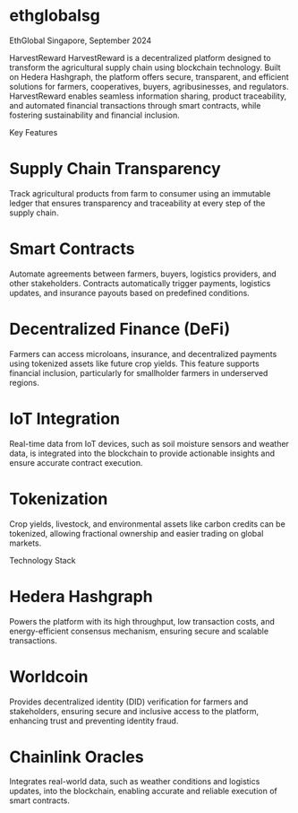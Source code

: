# ethglobalsg
EthGlobal Singapore, September 2024

HarvestReward
HarvestReward is a decentralized platform designed to transform the agricultural supply chain using blockchain technology. Built on Hedera Hashgraph, the platform offers secure, transparent, and efficient solutions for farmers, cooperatives, buyers, agribusinesses, and regulators. HarvestReward enables seamless information sharing, product traceability, and automated financial transactions through smart contracts, while fostering sustainability and financial inclusion.

Key Features
# Supply Chain Transparency
Track agricultural products from farm to consumer using an immutable ledger that ensures transparency and traceability at every step of the supply chain.

# Smart Contracts
Automate agreements between farmers, buyers, logistics providers, and other stakeholders. Contracts automatically trigger payments, logistics updates, and insurance payouts based on predefined conditions.

# Decentralized Finance (DeFi)
Farmers can access microloans, insurance, and decentralized payments using tokenized assets like future crop yields. This feature supports financial inclusion, particularly for smallholder farmers in underserved regions.

# IoT Integration
Real-time data from IoT devices, such as soil moisture sensors and weather data, is integrated into the blockchain to provide actionable insights and ensure accurate contract execution.

# Tokenization
Crop yields, livestock, and environmental assets like carbon credits can be tokenized, allowing fractional ownership and easier trading on global markets.

Technology Stack
# Hedera Hashgraph
Powers the platform with its high throughput, low transaction costs, and energy-efficient consensus mechanism, ensuring secure and scalable transactions.

# Worldcoin
Provides decentralized identity (DID) verification for farmers and stakeholders, ensuring secure and inclusive access to the platform, enhancing trust and preventing identity fraud.

# Chainlink Oracles
Integrates real-world data, such as weather conditions and logistics updates, into the blockchain, enabling accurate and reliable execution of smart contracts.

